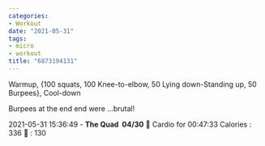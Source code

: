 ```yaml
---
categories:
- Workout
date: "2021-05-31"
tags:
- micro
- workout
title: "6873194131"
---
```


Warmup, {100 squats, 100 Knee-to-elbow, 50 Lying down-Standing up, 50 Burpees}, Cool-down

Burpees at the end end were ...brutal!

2021-05-31 15:36:49 - **The Quad  04/30** 🤸 Cardio for 00:47:33 Calories : 336 💓 : 130
